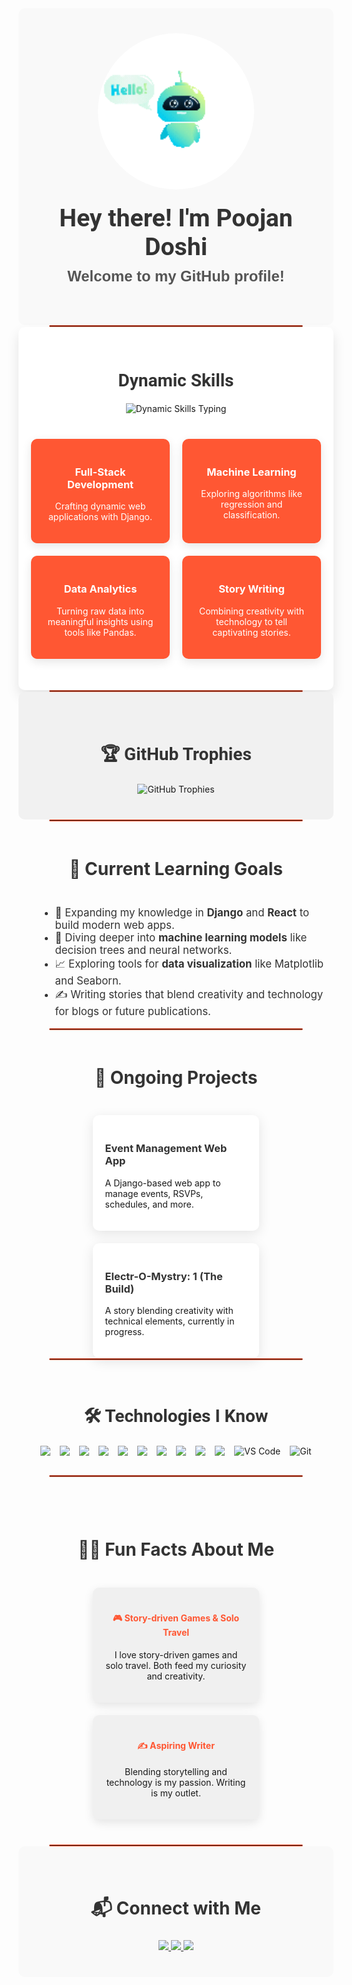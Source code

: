 <div align="center" style="text-align: center; padding: 40px 20px; background: #f9f9f9; border-radius: 10px;">
  <img src="https://github.com/PoojanDoshi11/assets-for-profile/blob/main/Animation%20-%201732092305896.gif" 
       alt="Animated Boy Waving" 
       style="width: 250px; height: auto; margin-bottom: 20px; border-radius: 50%;">
  <h1 style="font-size: 2.8em; color: #333; margin: 0; font-family: 'Roboto', sans-serif;">Hey there! I'm Poojan Doshi</h1>
  <h3 style="font-size: 1.7em; color: #555; margin-top: 10px; font-family: 'Arial', sans-serif;">Welcome to my GitHub profile!</h3>
</div>
<hr style="border:1px solid #FF5733; width:80%; margin:auto; border-radius: 5px;">

<div align="center" style="background-color: #fff; padding: 30px 0; border-radius: 10px; box-shadow: 0px 10px 20px rgba(0, 0, 0, 0.1);">
  <h2 style="font-size: 2em; color: #333; margin-bottom: 20px; font-family: 'Roboto', sans-serif;">Dynamic Skills</h2>
  <img src="https://readme-typing-svg.herokuapp.com?font=Roboto&color=%23FF5733&size=24&center=true&vCenter=true&lines=Full-Stack+Development;Machine+Learning;Data+Analytics;Story+Writing" alt="Dynamic Skills Typing">
  <div style="display: grid; grid-template-columns: 1fr 1fr; gap: 20px; padding: 20px; margin-top: 20px;">
    <div style="padding: 20px; background-color: #FF5733; color: white; border-radius: 10px; box-shadow: 0px 5px 15px rgba(0, 0, 0, 0.1);">
      <h3>Full-Stack Development</h3>
      <p>Crafting dynamic web applications with Django.</p>
    </div>
    <div style="padding: 20px; background-color: #FF5733; color: white; border-radius: 10px; box-shadow: 0px 5px 15px rgba(0, 0, 0, 0.1);">
      <h3>Machine Learning</h3>
      <p>Exploring algorithms like regression and classification.</p>
    </div>
    <div style="padding: 20px; background-color: #FF5733; color: white; border-radius: 10px; box-shadow: 0px 5px 15px rgba(0, 0, 0, 0.1);">
      <h3>Data Analytics</h3>
      <p>Turning raw data into meaningful insights using tools like Pandas.</p>
    </div>
    <div style="padding: 20px; background-color: #FF5733; color: white; border-radius: 10px; box-shadow: 0px 5px 15px rgba(0, 0, 0, 0.1);">
      <h3>Story Writing</h3>
      <p>Combining creativity with technology to tell captivating stories.</p>
    </div>
  </div>
</div>
<hr style="border:1px solid #FF5733; width:80%; margin:auto; border-radius: 5px;">

<div align="center" style="background-color: #f1f1f1; padding: 40px; border-radius: 10px;">
  <h2 style="font-size: 2em; color: #333; margin-bottom: 20px; font-family: 'Roboto', sans-serif;">🏆 GitHub Trophies</h2>
  <img src="https://github-profile-trophy.vercel.app/?username=PoojanDoshi11&theme=onedark" alt="GitHub Trophies">
</div>
<hr style="border:1px solid #FF5733; width:80%; margin:auto; border-radius: 5px;">

<h2 style="text-align: center; font-size: 2em; color: #333; padding: 20px 0;">🚀 Current Learning Goals</h2>
<ul style="font-size: 1.2em; color: #333; margin-left: 30px; list-style-type: disc;">
  <li>🌱 Expanding my knowledge in <b>Django</b> and <b>React</b> to build modern web apps.</li>
  <li>🧠 Diving deeper into <b>machine learning models</b> like decision trees and neural networks.</li>
  <li>📈 Exploring tools for <b>data visualization</b> like Matplotlib and Seaborn.</li>
  <li>✍️ Writing stories that blend creativity and technology for blogs or future publications.</li>
</ul>
<hr style="border:1px solid #FF5733; width:80%; margin:auto; border-radius: 5px;">

<h2 style="text-align: center; font-size: 2em; color: #333; padding: 20px 0;">🔨 Ongoing Projects</h2>
<div style="display: flex; flex-wrap: wrap; justify-content: space-around; gap: 20px;">
  <div style="background-color: #fff; padding: 20px; width: 45%; box-shadow: 0px 5px 20px rgba(0, 0, 0, 0.1); border-radius: 10px;">
    <h3 style="color: #333;">Event Management Web App</h3>
    <p>A Django-based web app to manage events, RSVPs, schedules, and more.</p>
  </div>
  <div style="background-color: #fff; padding: 20px; width: 45%; box-shadow: 0px 5px 20px rgba(0, 0, 0, 0.1); border-radius: 10px;">
    <h3 style="color: #333;">Electr-O-Mystry: 1 (The Build)</h3>
    <p>A story blending creativity with technical elements, currently in progress.</p>
  </div>
</div>
<hr style="border:1px solid #FF5733; width:80%; margin:auto; border-radius: 5px;">

<div align="center" style="padding: 30px 0;">
  <h2 style="font-size: 2em; color: #333; margin-bottom: 20px; font-family: 'Roboto', sans-serif;">🛠️ Technologies I Know</h2>
  <div style="display: flex; flex-wrap: wrap; justify-content: center; gap: 15px;">
    <img src="https://img.shields.io/badge/SQL-CC2927?style=for-the-badge&logo=microsoft-sql-server&logoColor=white">
    <img src="https://img.shields.io/badge/NoSQL-005571?style=for-the-badge&logo=mongodb&logoColor=white">
    <img src="https://img.shields.io/badge/Django-092E20?style=for-the-badge&logo=django&logoColor=white">
    <img src="https://img.shields.io/badge/Flask-000000?style=for-the-badge&logo=flask&logoColor=white">
    <img src="https://img.shields.io/badge/Sklearn-F7931E?style=for-the-badge&logo=scikit-learn&logoColor=white">
    <img src="https://img.shields.io/badge/Python-3776AB?style=for-the-badge&logo=python&logoColor=white">
    <img src="https://img.shields.io/badge/Bash-4EAA25?style=for-the-badge&logo=gnubash&logoColor=white">
    <img src="https://img.shields.io/badge/Linux-FCC624?style=for-the-badge&logo=linux&logoColor=black">
    <img src="https://img.shields.io/badge/MVC%20of%20.NET-5C2D91?style=for-the-badge&logo=dotnet&logoColor=white">
    <img src="https://img.shields.io/badge/C-A8B9CC?style=for-the-badge&logo=c&logoColor=white">
    <img src="https://img.shields.io/badge/VS%20Code-007ACC?style=for-the-badge&logo=visual-studio-code&logoColor=white" alt="VS Code">
    <img src="https://img.shields.io/badge/Git-F05032?style=for-the-badge&logo=git&logoColor=white" alt="Git">
  </div>
</div>
<hr style="border:1px solid #FF5733; width:80%; margin:auto; border-radius: 5px;">

<div align="center" style="padding: 40px 0;">
  <h2 style="font-size: 2em; color: #333; padding: 20px 0;">👨‍💻 Fun Facts About Me</h2>
  <div style="display: flex; flex-wrap: wrap; justify-content: space-around; gap: 20px;">
    <div style="padding: 20px; background-color: #f0f0f0; border-radius: 10px; box-shadow: 0px 5px 15px rgba(0, 0, 0, 0.1); width: 45%;">
      <h4 style="color: #FF5733;">🎮 Story-driven Games & Solo Travel</h4>
      <p>I love story-driven games and solo travel. Both feed my curiosity and creativity.</p>
    </div>
    <div style="padding: 20px; background-color: #f0f0f0; border-radius: 10px; box-shadow: 0px 5px 15px rgba(0, 0, 0, 0.1); width: 45%;">
      <h4 style="color: #FF5733;">✍️ Aspiring Writer</h4>
      <p>Blending storytelling and technology is my passion. Writing is my outlet.</p>
    </div>
  </div>
</div>
<hr style="border:1px solid #FF5733; width:80%; margin:auto; border-radius: 5px;">

<div align="center" style="background-color: #f9f9f9; padding: 40px 0; border-radius: 10px;">
  <h2 style="font-size: 2em; color: #333;">📬 Connect with Me</h2>
  <a href="https://twitter.com/PoojanDoshi11" target="_blank">
    <img src="https://img.shields.io/badge/Twitter-1DA1F2?style=for-the-badge&logo=twitter&logoColor=white">
  </a>
  <a href="https://www.linkedin.com/in/poojan-doshi-79b438195/" target="_blank">
    <img src="https://img.shields.io/badge/LinkedIn-0077B5?style=for-the-badge&logo=linkedin&logoColor=white">
  </a>
  <a href="https://github.com/PoojanDoshi11" target="_blank">
    <img src="https://img.shields.io/badge/GitHub-181717?style=for-the-badge&logo=github&logoColor=white">
  </a>
</div>
